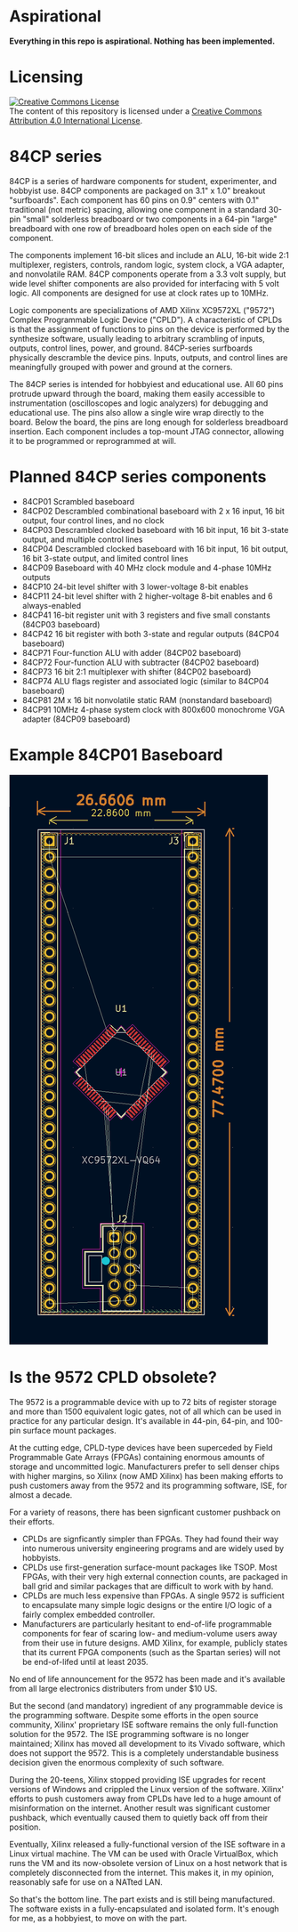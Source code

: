 # Aspirational

**Everything in this repo is aspirational. Nothing has been implemented.**

# Licensing

<a rel="license" href="http://creativecommons.org/licenses/by/4.0/"><img alt="Creative Commons License" style="border-width:0" src="https://i.creativecommons.org/l/by/4.0/88x31.png" /></a><br />The content of this repository is licensed under a <a rel="license" href="http://creativecommons.org/licenses/by/4.0/">Creative Commons Attribution 4.0 International License</a>.

# 84CP series

84CP is a series of hardware components for student, experimenter, and hobbyist use. 84CP components are packaged on 3.1" x 1.0" breakout "surfboards". Each component has 60 pins on 0.9" centers with 0.1" traditional (not metric) spacing, allowing one component in a standard 30-pin "small" solderless breadboard or two components in a 64-pin "large" breadboard with one row of breadboard holes open on each side of the component.

The components implement 16-bit slices and include an ALU, 16-bit wide 2:1 multiplexer, registers, controls, random logic, system clock, a VGA adapter, and nonvolatile RAM. 84CP components operate from a 3.3 volt supply, but wide level shifter components are also provided for interfacing with 5 volt logic. All components are designed for use at clock rates up to 10MHz.

Logic components are specializations of AMD Xilinx XC9572XL ("9572") Complex Programmable Logic Device ("CPLD"). A characteristic of CPLDs is that the assignment of functions to pins on the device is performed by the synthesize software, usually leading to arbitrary scrambling of inputs, outputs, control lines, power, and ground. 84CP-series surfboards physically descramble the device pins. Inputs, outputs, and control lines are meaningfully grouped with power and ground at the corners.

The 84CP series is intended for hobbyiest and educational use. All 60 pins protrude upward through the board, making them easily accessible to instrumentation (oscilloscopes and logic analyzers) for debugging and educational use. The pins also allow a single wire wrap directly to the board. Below the board, the pins are long enough for solderless breadboard insertion. Each component includes a top-mount JTAG connector, allowing it to be programmed or reprogrammed at will.

# Planned 84CP series components

- 84CP01 Scrambled baseboard
- 84CP02 Descrambled combinational baseboard with 2 x 16 input, 16 bit output, four control lines, and no clock
- 84CP03 Descrambled clocked baseboard with 16 bit input, 16 bit 3-state output, and multiple control lines
- 84CP04 Descrambled clocked baseboard with 16 bit input, 16 bit output, 16 bit 3-state output, and limited control lines
- 84CP09 Baseboard with 40 MHz clock module and 4-phase 10MHz outputs
- 84CP10 24-bit level shifter with 3 lower-voltage 8-bit enables
- 84CP11 24-bit level shifter with 2 higher-voltage 8-bit enables and 6 always-enabled
- 84CP41 16-bit register unit with 3 registers and five small constants (84CP03 baseboard)
- 84CP42 16 bit register with both 3-state and regular outputs (84CP04 baseboard)
- 84CP71 Four-function ALU with adder (84CP02 baseboard)
- 84CP72 Four-function ALU with subtracter (84CP02 baseboard)
- 84CP73 16 bit 2:1 multiplexer with shifter (84CP02 baseboard)
- 84CP74 ALU flags register and associated logic (similar to 84CP04 baseboard)
- 84CP81 2M x 16 bit nonvolatile static RAM (nonstandard baseboard)
- 84CP91 10MHz 4-phase system clock with 800x600 monochrome VGA adapter (84CP09 baseboard)


# Example 84CP01 Baseboard

![Baseboard layout](./img/84CP01.jpg)

# Is the 9572 CPLD obsolete?

The 9572 is a programmable device with up to 72 bits of register storage and more than 1500 equivalent logic gates, not of all which can be used in practice for any particular design. It's available in 44-pin, 64-pin, and 100-pin surface mount packages.

At the cutting edge, CPLD-type devices have been superceded by Field Programmable Gate Arrays (FPGAs) containing enormous amounts of storage and uncommitted logic. Manufacturers prefer to sell denser chips with higher margins, so Xilinx (now AMD Xilinx) has been making efforts to push customers away from the 9572 and its programming software, ISE, for almost a decade.

For a variety of reasons, there has been signficant customer pushback on their efforts.

- CPLDs are signficantly simpler than FPGAs. They had found their way into numerous university engineering programs and are widely used by hobbyists.
- CPLDs use first-generation surface-mount packages like TSOP. Most FPGAs, with their very high external connection counts, are packaged in ball grid and similar packages that are difficult to work with by hand.
- CPLDs are much less expensive than FPGAs. A single 9572 is sufficient to encapsulate many simple logic designs or the entire I/O logic of a fairly complex embedded controller.
- Manufacturers are particularly hesitant to end-of-life programmable components for fear of scaring low- and medium-volume users away from their use in future designs. AMD Xilinx, for example, publicly states that its current FPGA components (such as the Spartan series) will not be end-of-lifed until at least 2035.

No end of life announcement for the 9572 has been made and it's available from all large electronics distributers from under $10 US.

But the second (and mandatory) ingredient of any programmable device is the programming software. Despite some efforts in the open source community, Xilinx' proprietary ISE software remains the only full-function solution for the 9572. The ISE programming software is no longer maintained; Xilinx has moved all development to its Vivado software, which does not support the 9572. This is a completely understandable business decision given the enormous complexity of such software.

During the 20-teens, Xilinx stopped providing ISE upgrades for recent versions of Windows and crippled the Linux version of the software. Xilinx' efforts to push customers away from CPLDs have led to a huge amount of misinformation on the internet. Another result was significant customer pushback, which eventually caused them to quietly back off from their position.

Eventually, Xilinx released a fully-functional version of the ISE software in a Linux virtual machine. The VM can be used with Oracle VirtualBox, which runs the VM and its now-obsolete version of Linux on a host network that is completely disconnected from the internet. This makes it, in my opinion, reasonably safe for use on a NATted LAN.

So that's the bottom line. The part exists and is still being manufactured. The software exists in a fully-encapsulated and isolated form. It's enough for me, as a hobbyiest, to move on with the part.


